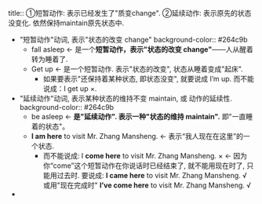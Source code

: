 title:: ①短暂动作: 表示已经发生了"质变change". ②延续动作: 表示原先的状态没变化. 依然保持maintain原先状态中.

- "短暂动作"动词, 表示"状态的改变 change"
  background-color:: #264c9b
	- fall asleep ← 是一个**短暂动作，表示"状态的改变 change"**——人从醒着转为睡着了.
	- Get up <- 是一个短暂动作. 表示"状态的改变", 状态从睡着变成"起床".
		- 如果要表示"还保持着某种状态, 即状态没变", 就要说成  I’m up.  而不能说成：I get up ×.
- "延续动作"动词, 表示某种状态的维持不变 maintain, 或 动作的延续性.
  background-color:: #264c9b
	- be asleep <- **是"延续动作". 表示一种"状态的维持 maintain".**  即"一直睡着的状态"。
	- **I am here** to visit Mr. Zhang Mansheng.  <- 表示“我人现在在这里”的一个状态.
		- 而不能说成: I **come here** to visit Mr. Zhang Mansheng. × <- 因为你“come”这个短暂动作在你说话时已经结束了, 就不能用现在时了, 只能用过去时. 要说成: 
		  **I came here** to visit Mr. Zhang Mansheng. √
		  或用"现在完成时"  **I’ve come here** to visit Mr. Zhang Mansheng. √
-